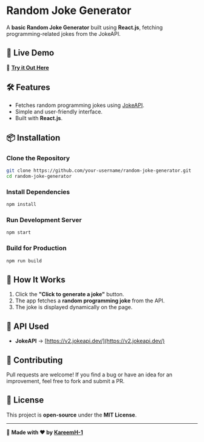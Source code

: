 # Random Joke Generator

A **basic Random Joke Generator** built using **React.js**, fetching programming-related jokes from the JokeAPI.

## 🚀 Live Demo
🔗 **[Try it Out Here](https://randomjokegeneratorreact.netlify.app/)**

## 🛠 Features
- Fetches random programming jokes using [JokeAPI](https://v2.jokeapi.dev/).
- Simple and user-friendly interface.
- Built with **React.js**.

## 📦 Installation
### Clone the Repository
```sh
git clone https://github.com/your-username/random-joke-generator.git
cd random-joke-generator
```

### Install Dependencies
```sh
npm install
```

### Run Development Server
```sh
npm start
```

### Build for Production
```sh
npm run build
```

## 🔧 How It Works
1. Click the **"Click to generate a joke"** button.
2. The app fetches a **random programming joke** from the API.
3. The joke is displayed dynamically on the page.

## 🎯 API Used
- **JokeAPI** → [https://v2.jokeapi.dev/](https://v2.jokeapi.dev/)

## 🤝 Contributing
Pull requests are welcome! If you find a bug or have an idea for an improvement, feel free to fork and submit a PR.

## 📜 License
This project is **open-source** under the **MIT License**.

---
🚀 **Made with ❤️ by [KareemH-1](https://github.com/KareemH-1)**

